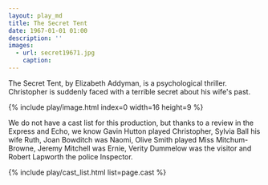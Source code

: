 ```yaml
---
layout: play_md
title: The Secret Tent
date: 1967-01-01 01:00
description: ''
images:
  - url: secret19671.jpg
    caption:
---
```


The Secret Tent, by Elizabeth Addyman, is a psychological thriller. Christopher is suddenly faced with a terrible secret about his wife's past.

{% include play/image.html index=0 width=16 height=9 %}

We do not have a cast list for this production, but thanks to a review in the Express and Echo, we know Gavin Hutton played Christopher, Sylvia Ball his wife Ruth, Joan Bowditch was Naomi, Olive Smith played Miss Mitchum-Browne, Jeremy Mitchell was Ernie, Verity Dummelow was the visitor and Robert Lapworth the police Inspector.

{% include play/cast_list.html list=page.cast %}

